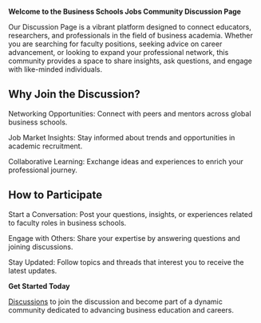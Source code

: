 **Welcome to the Business Schools Jobs Community Discussion Page**

Our Discussion Page is a vibrant platform designed to connect educators, researchers, and professionals in the field of business academia. Whether you are searching for faculty positions, seeking advice on career advancement, or looking to expand your professional network, this community provides a space to share insights, ask questions, and engage with like-minded individuals.

**Why Join the Discussion?**
---

Networking Opportunities: Connect with peers and mentors across global business schools.

Job Market Insights: Stay informed about trends and opportunities in academic recruitment.

Collaborative Learning: Exchange ideas and experiences to enrich your professional journey.

**How to Participate**
---

Start a Conversation: Post your questions, insights, or experiences related to faculty roles in business schools.

Engage with Others: Share your expertise by answering questions and joining discussions.

Stay Updated: Follow topics and threads that interest you to receive the latest updates.

**Get Started Today**

[Discussions](https://github.com/articleos/community/discussions) to join the discussion and become part of a dynamic community dedicated to advancing business education and careers.
